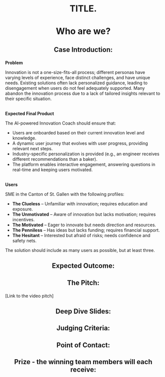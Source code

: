 # <p align="center"> TITLE. </p>



# <p align="center"> Who are we? </p>


## <p align="center"> Case Introduction: </p>
<b>Problem</b>
    <p>Innovation is not a one-size-fits-all process; different personas have varying levels of experience, face distinct challenges, and have unique needs. Existing solutions often lack personalized guidance, leading to disengagement when users do not feel adequately supported. Many abandon the innovation process due to a lack of tailored insights relevant to their specific situation.</p>
    <br>
    <b> Expected Final Product</b>
    <p>The AI-powered Innovation Coach should ensure that:</p>
    <ul>
        <li>Users are onboarded based on their current innovation level and knowledge.</li>
        <li>A dynamic user journey that evolves with user progress, providing relevant next steps.</li>
        <li>Industry-specific personalization is provided (e.g., an engineer receives different recommendations than a baker).</li>
        <li>The platform enables interactive engagement, answering questions in real-time and keeping users motivated.</li>
    </ul>
    <br>
    <b> Users</b>
    <p>SME in the Canton of St. Gallen with the following profiles:</p>
    <ul>
        <li><strong>The Clueless</strong> – Unfamiliar with innovation; requires education and exposure.</li>
        <li><strong>The Unmotivated</strong> – Aware of innovation but lacks motivation; requires incentives.</li>
        <li><strong>The Motivated</strong> – Eager to innovate but needs direction and resources.</li>
        <li><strong>The Penniless</strong> – Has ideas but lacks funding; requires financial support.</li>
        <li><strong>The Hesitant</strong> – Interested but afraid of risks; needs confidence and safety nets.</li>
    </ul>
    <p>The solution should include as many users as possible, but at least three.</p>


## <p align="center"> Expected Outcome: </p>



## <p align="center"> The Pitch: </p>
[Link to the video pitch]

## <p align="center"> Deep Dive Slides: </p>

<p align="center">  </p>

## <p align="center"> Judging Criteria: </p>



## <p align="center"> Point of Contact: </p>


## <p align="center"> Prize - the winning team members will each receive: </p>
